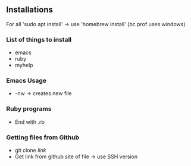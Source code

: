 
## Installations

For all 'sudo apt install' -> use 'homebrew install' (bc prof uses windows)

### List of things to install
* emacs
* ruby
* myhelp

### Emacs Usage
* -nw -> creates new file

### Ruby programs
* End with .rb

### Getting files from Github
* git clone *link*
* Get link from github site of file -> use SSH version